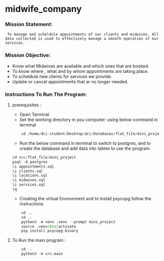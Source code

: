# midwife_company # 

### Mission Statement:
     To manage and scheldule appointments of our clients and midwives. All data collected is used to effectively manage a smooth operation of our services.

### Mission Objective:
- Know what Midwives are available and which ones that are booked.
- To know where , what and by whom appointments are taking place.
- To scheldule new clients for services we provide.
- Update or cancel appointments that ar no longer needed.

### Instructions To Run The Program: 
1. prerequisites :  
    - Open Terminal
    - Set the working directory in you computer: using below command in terminal
    ```python
        cd /home/dci-student/Desktop/dci/Databases/flat_file/mini_project
    ```

    - Run the below command in terminal to switch to postgres, and to create the database and add data into tables to use the program. 

    ```sql
    cd src/flat_file/mini_project
    psql -U postgres
    \i appointments.sql
    \i clients.sql
    \i locations.sql
    \i midwives.sql
    \i services.sql
    \q
    ```  
    - Creating the virtual Environment and to install psycopg follow the instructions 
    ```python
        cd .. 
        cd .. 
        python3 -m venv .venv --prompt mini_project
        source .venv/bin/activate
        pip install psycopg-binary
    ```     

2. To Run the main program : 
    ```python 
        cd ..
        python3 -m src.main
    ```